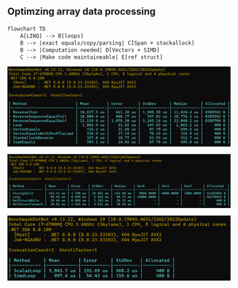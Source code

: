 ## Optimzing array data processing


```mermaid
flowchart TD
    A[LINQ] --> B[loops]
    B --> |exact equals/copy/parsing| C[Span + stackallock]
    B --> |Computation needed| D[Vectors + SIMD]
    C --> |Make code maintaineable| E[ref struct]
```

![String-palindrome-results](./images/String-palindrome-results.png)

![String-parse-results](./images/String-parse-results.png)

![ByteArrayCompareResults](./images/ByteArrayCompareResults.png)